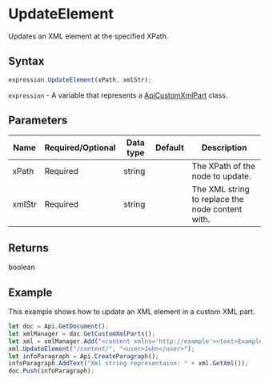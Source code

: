 # UpdateElement

Updates an XML element at the specified XPath.

## Syntax

```javascript
expression.UpdateElement(xPath, xmlStr);
```

`expression` - A variable that represents a [ApiCustomXmlPart](../ApiCustomXmlPart.md) class.

## Parameters

| **Name** | **Required/Optional** | **Data type** | **Default** | **Description** |
| ------------- | ------------- | ------------- | ------------- | ------------- |
| xPath | Required | string |  | The XPath of the node to update. |
| xmlStr | Required | string |  | The XML string to replace the node content with. |

## Returns

boolean

## Example

This example shows how to update an XML element in a custom XML part.

```javascript editor-docx
let doc = Api.GetDocument();
let xmlManager = doc.GetCustomXmlParts();
let xml = xmlManager.Add("<content xmlns='http://example'><text>Example</text></content>");
xml.UpdateElement("/content/", "<user>John</user>");
let infoParagraph = Api.CreateParagraph();
infoParagraph.AddText("Xml string representaion: " + xml.GetXml());
doc.Push(infoParagraph);
```
